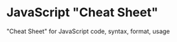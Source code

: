 JavaScript "Cheat Sheet"
======================

"Cheat Sheet" for JavaScript code, syntax, format, usage
